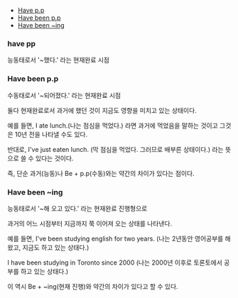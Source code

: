 - [Have p.p](#have-pp)
- [Have been p.p](#have-been-p.p)
- [Have been ~ing](#have-been-~ing)
### have pp

능동태로서 '~했다.' 라는 현재완료 시점

 

### Have been p.p

수동태로서 '~되어졌다.' 라는 현재완료 시점

 

둘다 현재완료로서 과거에 했던 것이 지금도 영향을 미치고 있는 상태이다.

예를 들면, I ate lunch.(나는 점심을 먹었다.) 라면 과거에 먹었음을 말하는 것이고 그것은 10년 전을 나타낼 수도 있다.

반대로, I've just eaten lunch. (막 점심을 먹었다. 그러므로 배부른 상태이다.) 라는 뜻으로 쓸 수 있다는 것이다.

즉, 단순 과거(능동)나 Be + p.p(수동)와는 약간의 차이가 있다는 점이다.

 
### Have been ~ing


능동태로서 '~해 오고 있다.' 라는 현재완료 진행형으로

과거의 어느 시점부터 지금까지 쭉 이어져 오는 상태를 나타낸다.

예를 들면, I've been studying english for two years. (나는 2년동안 영어공부를 해왔고, 지금도 하고 있는 상태다.)

   I have been studying in Toronto since 2000 (나는 2000년 이후로 토론토에서 공부를 하고 있는 상태다.)

이 역시 Be + ~ing(현재 진행)와 약간의 차이가 있다고 할 수 있다.
